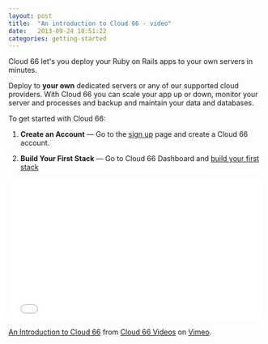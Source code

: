 ```yaml
---
layout: post
title:  "An introduction to Cloud 66 - video"
date:   2013-09-24 10:51:22
categories: getting-started
---
```


<p class="lead">
	Cloud 66 let's you deploy your Ruby on Rails apps to your own servers in minutes.
</p>

Deploy to <strong>your own</strong> dedicated servers or any of our supported cloud providers. With Cloud 66 you can scale your app up or down, monitor your server and processes and backup and maintain your data and databases.

To get started with Cloud 66:

<ol>
	<li>
		<p>
			<strong>Create an Account</strong> &mdash; Go to the <a href="/users/sign_up">sign up</a> page and create a Cloud 66 account.
		</p>
	</li>
	<li>
		<p>
			<strong>Build Your First Stack</strong> &mdash; Go to Cloud 66 Dashboard and <a href="/help/first_stack">build your first stack</a>
		</p>
	</li>
</ol>

<iframe src="//player.vimeo.com/video/54524424" width="500" height="281" frameborder="0" webkitallowfullscreen mozallowfullscreen allowfullscreen></iframe> <p><a href="http://vimeo.com/54524424">An Introduction to Cloud 66</a> from <a href="http://vimeo.com/user14808275">Cloud 66 Videos</a> on <a href="https://vimeo.com">Vimeo</a>.</p>



